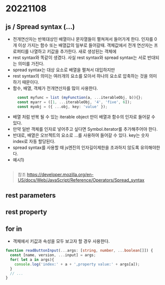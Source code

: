 # 20221108 

## js / Spread syntax (...)
- 전개연산자는 반복대상인 배열이나 문자열들이 펼쳐져서 들어가게 한다. 인자를 0개 이상 가지는 함수 또는 배열값의 일부로 들어갈때. 객체값에서 전개 연산자는 프로퍼티를 나열하고 키값을 추가한다. 새로 생성된는 객체에
- rest syntax와 똑같이 생겼다. 사실 rest syntax와 spread syntax는 서로 반대되는 의미를 가진다.
- spread syntax는 대상 요소로 배열을 펼쳐서 대입하지만
- rest syntax의 의미는 여러개의 요소를 모아서 하나의 요소로 압축하는 것을 의미하기 때문이다.
- 함수, 배열, 객체가 전개연산자를 많이 사용한다.
  ```ts
    const myfunc = list (myFunction(a, ...iterableObj, b)){};
    const myarr = ([1, ...iterableObj, '4', 'five', 6]);
    const myobj = ({ ...obj, key: 'value' });
  ```
- 배열 처럼 반복 될 수 있는 iterable object 만이 배열과 함수의 인자로 들어갈 수 있다. 
- 만약 일반 객체를 인자로 넣어주고 싶다면 Symbol.iterator를 추가해주어야 한다.
- 반대로, 배열은 오브젝트의 요소로 ...를 사용하여 들어갈 수 있다. key는 숫자 index로 자동 할당된다.
- spread syntax를 사용할 때 js엔진의 인자길이제한을 초과하지 않도록 유의해야한다.
- 예시1)
```ts

```
> 참조
> https://developer.mozilla.org/en-US/docs/Web/JavaScript/Reference/Operators/Spread_syntax


## rest parameters
## rest property

## for in
- 객체에서 키값과 속성을 모두 보고자 할 경우 사용한다. 
```ts
function readButtonInput(...args: [string, number, ...boolean[]]) {
  const [name, version, ...input] = args;
  for( let a in args){
    console.log('index:' + a + ',property value:' + args[a]);
  }
  // ...
}
```

